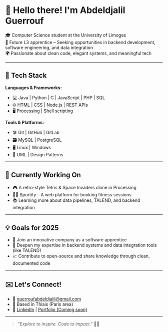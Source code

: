 # 👋 Hello there! I'm Abdeldjalil Guerrouf

🎓 Computer Science student at the University of Limoges  
🚀 Future L3 apprentice – Seeking opportunities in backend development, software engineering, and data integration  
🌍 Passionate about clean code, elegant systems, and meaningful tech

---

## 🔧 Tech Stack

**Languages & Frameworks:**

- 💻 Java | Python | C | JavaScript | PHP | SQL  
- 🌐 HTML | CSS | Node.js | REST APIs  
- 🖥️ Processing | Shell scripting

**Tools & Platforms:**

- 🛠️ Git | GitHub | GitLab  
- 🗃️ MySQL | PostgreSQL  
- 🖥️ Linux | Windows  
- 🧩 UML | Design Patterns

---

## 🌱 Currently Working On

- 🎮 A retro-style Tetris & Space Invaders clone in Processing  
- 🧘‍♂️ Sportify – A web platform for booking fitness sessions  
- 📚 Learning more about data pipelines, TALEND, and backend integration

---

## 💡 Goals for 2025

- 🔁 Join an innovative company as a software apprentice  
- 🌱 Deepen my expertise in backend systems and data integration tools (like TALEND)  
- 📈 Contribute to open-source and share knowledge through clean, documented code

---

## ✉️ Let's Connect!

- 📧 guerroufabdeldjalil@gmail.com  
- 📍 Based in Thiais (Paris area)  
- 🔗 [LinkedIn](https://www.linkedin.com/in/abdeldjalil-guerrouf/) | [Portfolio (Coming soon)](#)

---

> _"Explore to inspire. Code to impact."_ 🌊🚢

